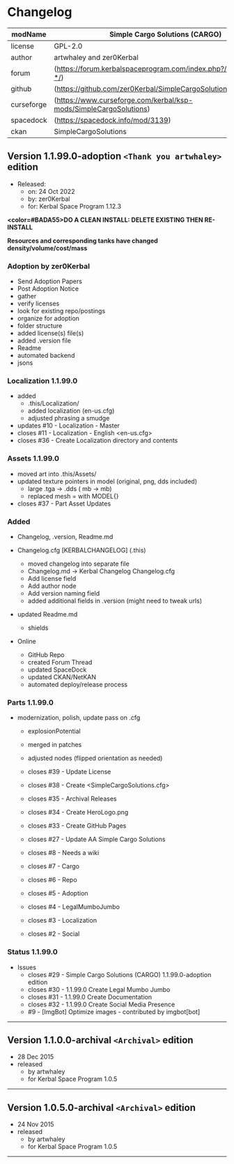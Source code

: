 # Changelog  
  
| modName    | Simple Cargo Solutions (CARGO)                                    |
| ---------- | ----------------------------------------------------------------- |
| license    | GPL-2.0                                                           |
| author     | artwhaley and zer0Kerbal                                          |
| forum      | (https://forum.kerbalspaceprogram.com/index.php?/topic/210255-*/) |
| github     | (https://github.com/zer0Kerbal/SimpleCargoSolutions)              |
| curseforge | (https://www.curseforge.com/kerbal/ksp-mods/SimpleCargoSolutions) |
| spacedock  | (https://spacedock.info/mod/3139)                                 |
| ckan       | SimpleCargoSolutions                                              |

## Version 1.1.99.0-adoption `<Thank you artwhaley>` edition

* Released:
  * on: 24 Oct 2022
  * by: zer0Kerbal
  * for: Kerbal Space Program 1.12.3

<b><color=#BADA55>DO A CLEAN INSTALL: DELETE EXISTING THEN RE-INSTALL</color></b>

<b>Resources and corresponding tanks have changed density/volume/cost/mass </b>

### Adoption by zer0Kerbal

* Send Adoption Papers
* Post Adoption Notice
* gather
* verify licenses
* look for existing repo/postings
* organize for adoption
* folder structure
* added license(s) file(s)
* added .version file
* Readme
* automated backend
* jsons

### Localization 1.1.99.0

* added
  * .this/Localization/
  * added localization (en-us.cfg)
  * adjusted phrasing a smudge
* updates #10 - Localization - Master
* closes #11 - Localization - English <en-us.cfg>
* closes #36 - Create Localization directory and contents

### Assets 1.1.99.0

* moved art into .this/Assets/
* updated texture pointers in model (original, png, dds included)
  * large .tga -> .dds ( mb ->	mb)
  * replaced mesh = with MODEL{}
* closes #37 - Part Asset Updates

### Added

* Changelog, .version, Readme.md
* Changelog.cfg [KERBALCHANGELOG] (.this)
  * moved changelog into separate file
  * Changelog.md -> Kerbal Changelog Changelog.cfg
  * Add license field
  * Add author node
  * Add version naming field
  * added additional fields in .version (might need to tweak urls)
* updated Readme.md
  * shields

* Online
  * GitHub Repo
  * created Forum Thread
  * updated SpaceDock
  * updated CKAN/NetKAN
  * automated deploy/release process

### Parts  1.1.99.0

* modernization, polish, update pass on .cfg
  * explosionPotential
  * merged in patches
  * adjusted nodes (flipped orientation as needed)

  * closes #39 - Update License
  * closes #38 - Create <SimpleCargoSolutions.cfg>
  * closes #35 - Archival Releases
  * closes #34 - Create HeroLogo.png
  * closes #33 - Create GitHub Pages
  * closes #27 - Update AA Simple Cargo Solutions
  * closes #8 - Needs a wiki
  * closes #7 - Cargo
  * closes #6 - Repo
  * closes #5 - Adoption
  * closes #4 - LegalMumboJumbo
  * closes #3 - Localization
  * closes #2 - Social


### Status 1.1.99.0

* Issues
  * closes #29 - Simple Cargo Solutions (CARGO) 1.1.99.0-adoption <Thank you artwhaley> edition
  * closes #30 - 1.1.99.0 Create Legal Mumbo Jumbo
  * closes #31 - 1.1.99.0 Create Documentation
  * closes #32 - 1.1.99.0 Create Social Media Presence
  * #9 - [ImgBot] Optimize images - contributed by imgbot[bot]

---

## Version 1.1.0.0-archival `<Archival>` edition

* 28 Dec 2015
* released
  * by artwhaley
  * for Kerbal Space Program 1.0.5

---

## Version 1.0.5.0-archival `<Archival>` edition

* 24 Nov 2015
* released
  * by artwhaley
  * for Kerbal Space Program 1.0.5

---
